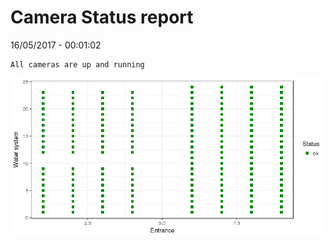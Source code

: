 Camera Status report
================
16/05/2017 - 00:01:02

    All cameras are up and running

![](camreport_files/figure-markdown_github/unnamed-chunk-2-1.png)
